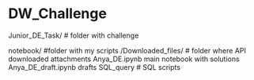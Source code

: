 # DW_Challenge


Junior_DE_Task/  # folder with challenge

notebook/ #folder with my scripts
  /Downloaded_files/ # folder where API downloaded attachments
  Anya_DE.ipynb main notebook with solutions
  Anya_DE_draft.ipynb drafts
  SQL_query # SQL scripts

